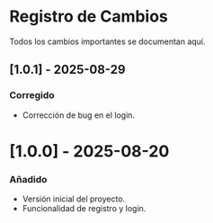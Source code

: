 # Registro de Cambios

Todos los cambios importantes se documentan aquí.

## [1.0.1] - 2025-08-29

### Corregido

- Corrección de bug en el login.

# [1.0.0] - 2025-08-20

### Añadido

- Versión inicial del proyecto.
- Funcionalidad de registro y login.
